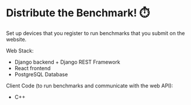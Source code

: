 # Distribute the Benchmark! :stopwatch:
Set up devices that you register to run benchmarks that you submit on the website.

Web Stack:
- Django backend + Django REST Framework
- React frontend
- PostgreSQL Database

Client Code (to run benchmarks and communicate with the web API):
- C++
